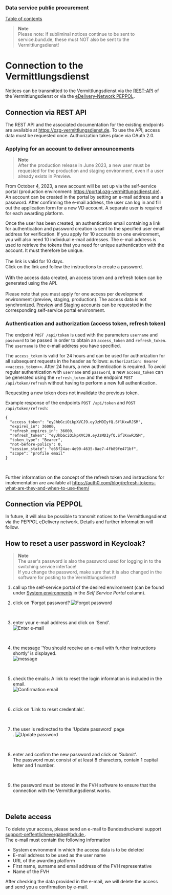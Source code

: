 
### Data service public procurement
[Table of contents](/documentation/documentation.md)
<br>

>**Note** <br>
>Please note: If subliminal notices continue to be sent to service.bund.de, these must NOT also be sent to the Vermittlungsdienst!

# Connection to the Vermittlungsdienst
Notices can be transmitted to the Vermittlungsdienst via the [REST-API](#anbindung-per-rest-api) of the Vermittlungsdienst or via the [eDelivery-Network PEPPOL](#anbindung-per-peppol).
<br>

## Connection via REST API
The REST API and the associated documentation for the existing endpoints are available at https://ozg-vermittlungsdienst.de.
To use the API, access data must be requested once. Authorization takes place via OAuth 2.0.
<br>

### Applying for an account to deliver announcements

>**Note** <br>
>After the production release in June 2023, a new user must be requested for the production and staging environment, even if a user already exists in Preview.

From October 4, 2023, a new account will be set up via the self-service portal (production environment: https://portal.ozg-vermittlungsdienst.de). An account can be created in the portal by setting an e-mail address and a password. After confirming the e-mail address, the user can log in and fill out the application form for a new VD account. A separate user is required for each awarding platform. <br>

Once the user has been created, an authentication email containing a link for authentication and password creation is sent to the specified user email address for verification. If you apply for 10 accounts on one environment, you will also need 10 individual e-mail addresses. The e-mail address is used to retrieve the tokens that you need for unique authentication with the account. It must therefore be unique.
<br><br>
The link is valid for 10 days.<br>
Click on the link and follow the instructions to create a password.
<br><br>
With the access data created, an access token and a refresh token can be generated using the API.
<br><br>
Please note that you must apply for one access per development environment (preview, staging, production). The access data is not synchronized. [Preview](https://portal.preview-ozg-vermittlungsdienst.de/) and [Staging](https://portal.staging-ozg-vermittlungsdienst.de/) accounts can be requested in the corresponding self-service portal environment.
<br>

### Authentication and authorization (access token, refresh token)
The endpoint `POST /api/token` is used with the parameters `username` and `password` to be passed in order to obtain an `access_token` and `refresh_token`. The `username` is the e-mail address you have specified.

The `access_token` is valid for 24 hours and can be used for authorization for all subsequent requests in the header as follows: `Authorization: Bearer <<access_token>>`. After 24 hours, a new authentication is required. To avoid regular authentication with `username` and `password`, a new `access_token` can be generated using the `refresh_token` and the endpoint `POST /api/token/refresh` without having to perform a new full authentication.

Requesting a new token does not invalidate the previous token.

Example response of the endpoints `POST /api/token` and `POST /api/token/refresh`:

```
{
  "access_token": "eyJhbGciOikpXVCJ9.eyJzMDIyfQ.SflKxwRJSM",
  "expires_in": 36000,
  "refresh_expires_in": 36000,
  "refresh_token": "eyJhbGciOikpXVCJ9.eyJzMDIyfQ.SflKxwRJSM",
  "token_type": "Bearer",
  "not-before-policy": 0,
  "session_state": "e65f24ae-4e90-4635-8ae7-4fb89fe471bf",
  "scope": "profile email"
}
```
<br>

Further information on the concept of the refresh token and instructions for implementation are available at https://auth0.com/blog/refresh-tokens-what-are-they-and-when-to-use-them/
<br>


## Connection via PEPPOL
In future, it will also be possible to transmit notices to the Vermittlungsdienst via the PEPPOL eDelivery network. Details and further information will follow.
<br>



## How to reset a user password in Keycloak?

>**Note** <br>
> The user's password is also the password used for logging in to the switching service interface! <br>
> If you change the password, make sure that it is also changed in the software for posting to the Vermittlungsdienst!

1. call up the self-service portal of the desired environment (can be found under [System environments](/documentation/Development_environments.md) in the _Self Service Portal_ column).

2. click on 'Forgot password?
![Forgot password](images/kc_login.png)
<br>

3. enter your e-mail address and click on 'Send'.<br>
![Enter e-mail](images/kc_passwort_vergessen.png)
<br>

4. the message 'You should receive an e-mail with further instructions shortly' is displayed.<br>
![message](images/kc_nachricht_best%C3%A4tigungsemail.png)
<br>

5. check the emails: A link to reset the login information is included in the email.<br>
![Confirmation email](images/e-mail_password_reset.png)
<br>

6. click on 'Link to reset credentials'.
<br>

7. the user is redirected to the 'Update password' page<br>.
![Update password](images/kc_password_update.png)
<br>

8. enter and confirm the new password and click on 'Submit'.<br>
The password must consist of at least 8 characters, contain 1 capital letter and 1 number.
<br>

9. the password must be stored in the FVH software to ensure that the connection with the Vermittlungsdienst works.
<br>

## Delete access
To delete your access, please send an e-mail to Bundesdruckerei support [support-oeffentlichevergabe@bdr.de ](mailto:support-oeffentlichevergabe@bdr.de ).<br>
The e-mail must contain the following information

- System environment in which the access data is to be deleted
- E-mail address to be used as the user name
- URL of the awarding platform
- First name, surname and email address of the FVH representative
- Name of the FVH

After checking the data provided in the e-mail, we will delete the access and send you a confirmation by e-mail.
